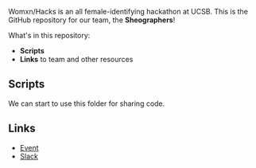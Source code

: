 

Womxn/Hacks is an all female-identifying hackathon at UCSB. This is the GitHub repository for our team, the **Sheographers**!

What's in this repository:
- **Scripts**
- **Links** to team and other resources

## Scripts
We can start to use this folder for sharing code.

## Links
- [Event](https://www.womxnhacks.com/)
- [Slack](https://ucsbgeographyladies.slack.com/)
